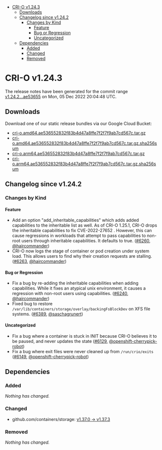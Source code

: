 - [CRI-O v1.24.3](#cri-o-v1243)
  - [Downloads](#downloads)
  - [Changelog since v1.24.2](#changelog-since-v1242)
    - [Changes by Kind](#changes-by-kind)
      - [Feature](#feature)
      - [Bug or Regression](#bug-or-regression)
      - [Uncategorized](#uncategorized)
  - [Dependencies](#dependencies)
    - [Added](#added)
    - [Changed](#changed)
    - [Removed](#removed)

# CRI-O v1.24.3

The release notes have been generated for the commit range
[v1.24.2...ae53655](https://github.com/cri-o/cri-o/compare/v1.24.2...ae536552832f83b4d47a8ffe7f2f7f9ab7cd567c) on Mon, 05 Dec 2022 20:04:48 UTC.

## Downloads

Download one of our static release bundles via our Google Cloud Bucket:

- [cri-o.amd64.ae536552832f83b4d47a8ffe7f2f7f9ab7cd567c.tar.gz](https://storage.googleapis.com/cri-o/artifacts/cri-o.amd64.ae536552832f83b4d47a8ffe7f2f7f9ab7cd567c.tar.gz)
- [cri-o.amd64.ae536552832f83b4d47a8ffe7f2f7f9ab7cd567c.tar.gz.sha256sum](https://storage.googleapis.com/cri-o/artifacts/cri-o.amd64.ae536552832f83b4d47a8ffe7f2f7f9ab7cd567c.tar.gz.sha256sum)
- [cri-o.arm64.ae536552832f83b4d47a8ffe7f2f7f9ab7cd567c.tar.gz](https://storage.googleapis.com/cri-o/artifacts/cri-o.arm64.ae536552832f83b4d47a8ffe7f2f7f9ab7cd567c.tar.gz)
- [cri-o.arm64.ae536552832f83b4d47a8ffe7f2f7f9ab7cd567c.tar.gz.sha256sum](https://storage.googleapis.com/cri-o/artifacts/cri-o.arm64.ae536552832f83b4d47a8ffe7f2f7f9ab7cd567c.tar.gz.sha256sum)

## Changelog since v1.24.2

### Changes by Kind

#### Feature
 - Add an option "add_inheritable_capabilities" which adds added capabilities to the inheritable list as well. As of CRI-O 1.25.1, CRI-O drops the inheritable capabilities to fix CVE-2022-27652 . However, this can cause regressions in workloads that attempt to pass capabilities to non-root users through inheritable capabilities. It defaults to true. ([#6260](https://github.com/cri-o/cri-o/pull/6260), [@haircommander](https://github.com/haircommander))
 - CRI-O now logs the stage of container or pod creation under system load. This allows users to find why their creation requests are stalling. ([#6263](https://github.com/cri-o/cri-o/pull/6263), [@haircommander](https://github.com/haircommander))

#### Bug or Regression
 - Fix a bug by re-adding the inheritable capabilities when adding capabilities. While it fixes an atypical unix environment, it causes a regression with non-root users using capabilities. ([#6240](https://github.com/cri-o/cri-o/pull/6240), [@haircommander](https://github.com/haircommander))
 - Fixed bug to restore `/var/lib/containers/storage/overlay/backingFsBlockDev` on XFS file systems. ([#6389](https://github.com/cri-o/cri-o/pull/6389), [@saschagrunert](https://github.com/saschagrunert))

#### Uncategorized
 - Fix a bug where a container is stuck in INIT because CRI-O believes it to be paused, and never updates the state ([#6129](https://github.com/cri-o/cri-o/pull/6129), [@openshift-cherrypick-robot](https://github.com/openshift-cherrypick-robot))
 - Fix a bug where exit files were never cleaned up from `/run/crio/exits` ([#6149](https://github.com/cri-o/cri-o/pull/6149), [@openshift-cherrypick-robot](https://github.com/openshift-cherrypick-robot))

## Dependencies

### Added
_Nothing has changed._

### Changed
- github.com/containers/storage: [v1.37.0 → v1.37.3](https://github.com/containers/storage/compare/v1.37.0...v1.37.3)

### Removed
_Nothing has changed._
